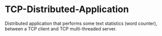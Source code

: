 # TCP-Distributed-Application
Distributed application that performs some text statistics (word counter), between a TCP client and TCP multi-threaded server.
